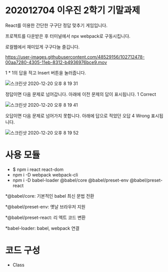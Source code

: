 # 202012704 이우진 2학기 기말과제

React를 이용한 간단한 구구단 정답 맞추기 게임입니다.

프로젝트를 다운받은 후 터미널에서 npx webpack로 구동시킵니다.

로컬웹에서 재미있게 구구다늘 즐깁니다.

https://user-images.githubusercontent.com/48529156/102712478-00aa7280-4305-11eb-8312-b4936976bce9.mov

1 * 1의 답을 적고 Insert 버튼을 눌러줍니다.

![스크린샷 2020-12-20 오후 8 19 31](https://user-images.githubusercontent.com/48529156/102711955-d22a9880-4300-11eb-85df-33283e389115.png)

정답이면 다음 문제로 넘어갑니다. 아래에 이전 문제의 답이 표시됩니다. 1 Correct

![스크린샷 2020-12-20 오후 8 19 41](https://user-images.githubusercontent.com/48529156/102711959-d8207980-4300-11eb-82d1-6711f6810129.png)

오답이면 다음 문제로 넘어가지 못합니다. 아래에 답으로 적었던 오답 4 Wrong 표시됩니다.

![스크린샷 2020-12-20 오후 8 19 52](https://user-images.githubusercontent.com/48529156/102711961-db1b6a00-4300-11eb-9339-42c1b608eed6.png)

# 사용 모듈
- $ npm i react react-dom
- npm i -D webpack webpack-cli
- npm i -D babel-loader @babel/core @babel/preset-env @babel/preset-react

*@babel/core: 기본적인 babel 최신 문법 전환

*@babel/preset-env: 옛날 브라우저 지원

*@babel/preset-react: 리 엑트 코드 변환

*babel-loader: babel, webpack 연결

# 코드 구성
- Class
